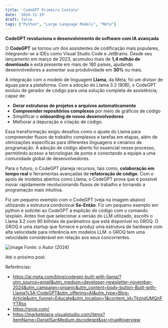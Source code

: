 ```yaml
---
title: 'CodeGPT Primeiro Contato'
date: '2024-11-19'
draft: false
tags: ["Python", "Large Language Models", "Meta"]
---
```


**CodeGPT revoluciona o desenvolvimento de software com IA avançada**  

O **CodeGPT** se tornou um dos assistentes de codificação mais populares, integrando-se a IDEs como Visual Studio Code e JetBrains. Desde seu lançamento em março de 2023, acumulou mais de **1,4 milhão de downloads** e está presente em mais de 180 países, ajudando desenvolvedores a aumentar sua produtividade em **30%** ou mais.  

A integração com o modelo de linguagem **Llama**, da Meta, foi um divisor de águas para a plataforma. Com a adoção do Llama 3.2 (90B), o CodeGPT evoluiu de gerador de código para uma solução completa de assistência, capaz de:  
- **Gerar estruturas de projetos e arquivos automaticamente**  
- **Compreender repositórios complexos** por meio de gráficos de código  
- Simplificar o **onboarding de novos desenvolvedores**  
- Melhorar a depuração e criação de código.  

Essa transformação exigiu desafios como o ajuste do Llama para compreender fluxos de trabalho complexos e tarefas em etapas, além de otimizações específicas para diferentes linguagens e cenários de programação. A adoção de código aberto foi essencial nesse processo, permitindo acesso a tecnologias de ponta e conectando a equipe a uma comunidade global de desenvolvedores.  

Para o futuro, o CodeGPT planeja recursos, tais como, **colaboração em tempo real** e ferramentas avançadas de **refatoração de código**.  Com o apoio de modelos abertos como Llama, o CodeGPT prova que é possível inovar rapidamente revolucionando fluxos de trabalho e tornando a programação mais intuitiva. 

Fiz um pequeno exemplo com o CodeGPT (veja na imagem abaixo) utilizando a estrutura condicional **Se-Então**. Fiz um pequeno exemplo em python e solicitei ao CodeGPT a explição do código com o comando \explain. Antes tive que selecionar a versão do LLM utilizado, escolhi o Llama 3.2 com 90 bilhões de parâmetros que está disponível no GROQ. O GROQ é uma startup que fornece e produz uma estrutura de hardware com alta velocidade para inferência em modelos LLM. o GROQ tem uma velocidade considerável em relação aos seus concorrentes.

![image](https://github.com/user-attachments/assets/5f09e44e-bcbe-484d-a4dd-b8bc3009fcb1)
Fonte: o Autor (2024)

Até o próximo post.

Referências: 
  - https://ai.meta.com/blog/codegpt-built-with-llama/?utm_source=email&utm_medium=developer-newsletter-november-2024&utm_campaign=organic&utm_content=body-button-Built-with-Llama%3A-CodeGPT&utm_offering=AI&utm_type=Blog-Article&utm_funnel=Educate&utm_location=1&content_id=TkzndUMQnFYTRss
  - https://groq.com/
  - https://marketplace.visualstudio.com/items?itemName=DanielSanMedium.dscodegpt&ssr=true#overview
